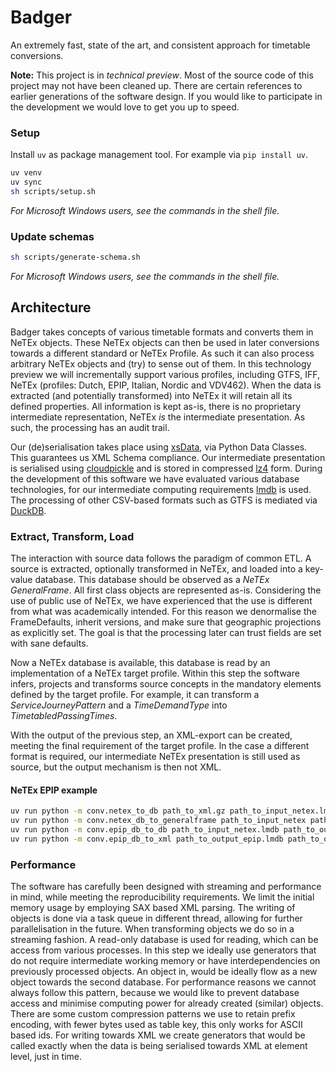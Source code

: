 # Badger

An extremely fast, state of the art, and consistent approach for timetable conversions.

__Note:__ This project is in _technical preview_.
Most of the source code of this project may not have been cleaned up.
There are certain references to earlier generations of the software design.
If you would like to participate in the development we would love to get you up to speed.

### Setup

Install `uv` as package management tool.
For example via `pip install uv`.

```sh
uv venv
uv sync
sh scripts/setup.sh
```
*For Microsoft Windows users, see the commands in the shell file.*

### Update schemas
```sh
sh scripts/generate-schema.sh
```
*For Microsoft Windows users, see the commands in the shell file.*

## Architecture

Badger takes concepts of various timetable formats and converts them in NeTEx objects.
These NeTEx objects can then be used in later conversions towards a different standard or NeTEx Profile.
As such it can also process arbitrary NeTEx objects and (try) to sense out of them.
In this technology preview we will incrementally support various profiles, including GTFS, IFF, NeTEx (profiles: Dutch, EPIP, Italian, Nordic and VDV462).
When the data is extracted (and potentially transformed) into NeTEx it will retain all its defined properties.
All information is kept as-is, there is no proprietary intermediate representation, NeTEx *is* the intermediate presentation.
As such, the processing has an audit trail.

Our (de)serialisation takes place using [xsData](https://xsdata.readthedocs.io/en/latest/), via Python Data Classes.
This guarantees us XML Schema compliance.
Our intermediate presentation is serialised using [cloudpickle](https://github.com/cloudpipe/cloudpickle) and is stored in compressed [lz4](https://lmdb.readthedocs.io/en/release/) form.
During the development of this software we have evaluated various database technologies, for our intermediate computing requirements [lmdb](https://lmdb.readthedocs.io/en/release/) is used.
The processing of other CSV-based formats such as GTFS is mediated via  [DuckDB](https://duckdb.org/docs/stable/clients/python/overview.html).

### Extract, Transform, Load
The interaction with source data follows the paradigm of common ETL.
A source is extracted, optionally transformed in NeTEx, and loaded into a key-value database.
This database should be observed as a _NeTEx GeneralFrame_.
All first class objects are represented as-is.
Considering the use of public use of NeTEx, we have experienced that the use is different from what was academically intended.
For this reason we denormalise the FrameDefaults, inherit versions, and make sure that geographic projections as explicitly set.
The goal is that the processing later can trust fields are set with sane defaults.

Now a NeTEx database is available, this database is read by an implementation of a NeTEx target profile.
Within this step the software infers, projects and transforms source concepts in the mandatory elements defined by the target profile.
For example, it can transform a *ServiceJourneyPattern* and a *TimeDemandType* into *TimetabledPassingTimes*.

With the output of the previous step, an XML-export can be created, meeting the final requirement of the target profile.
In the case a different format is required, our intermediate NeTEx presentation is still used as source, but the output mechanism is then not XML.

#### NeTEx EPIP example
```sh
uv run python -m conv.netex_to_db path_to_xml.gz path_to_input_netex.lmdb
uv run python -m conv.netex_db_to_generalframe path_to_input_netex path_to_intermediate_presentation.xml.gz
uv run python -m conv.epip_db_to_db path_to_input_netex.lmdb path_to_output_epip.lmdb
uv run python -m conv.epip_db_to_xml path_to_output_epip.lmdb path_to_output_epip.xml.gz
```

### Performance
The software has carefully been designed with streaming and performance in mind, while meeting the reproducibility requirements.
We limit the initial memory usage by employing SAX based XML parsing.
The writing of objects is done via a task queue in different thread, allowing for further parallelisation in the future.
When transforming objects we do so in a streaming fashion.
A read-only database is used for reading, which can be access from various processes.
In this step we ideally use generators that do not require intermediate working memory or have interdependencies on previously processed objects.
An object in, would be ideally flow as a new object towards the second database.
For performance reasons we cannot always follow this pattern, because we would like to prevent database access and minimise computing power for already created (similar) objects.
There are some custom compression patterns we use to retain prefix encoding, with fewer bytes used as table key, this only works for ASCII based ids.
For writing towards XML we create generators that would be called exactly when the data is being serialised towards XML at element level, just in time.